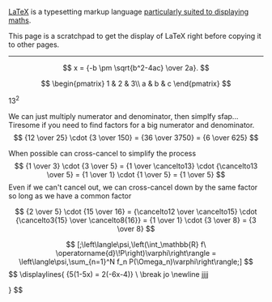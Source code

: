 [LaTeX](https://en.wikipedia.org/wiki/LaTeX) is a typesetting markup language [particularly suited to displaying maths](https://www.overleaf.com/learn/latex/Learn_LaTeX_in_30_minutes).

This page is a scratchpad to get the display of LaTeX right before copying it to other pages.

----

$$
x = {-b \pm \sqrt{b^2-4ac} \over 2a}.
$$


$$
\begin{pmatrix}  
1 & 2 & 3\\  
a & b & c  
\end{pmatrix}
$$


13$^2$


We can just multiply numerator and denominator, then simplfy sfap... Tiresome if you need to find factors for a big numerator and denominator.
$$
{12 \over 25} \cdot {3 \over 150} = {36 \over 3750} = {6 \over 625}
$$

When possible can cross-cancel to simplify the process
$$
{1 \over 3} \cdot {3 \over 5} = {1 \over \cancelto13} \cdot {\cancelto13 \over 5} = {1 \over 1} \cdot {1 \over 5} = {1 \over 5}
$$
Even if we can't cancel out, we can cross-cancel down by the same factor so long as we have a common factor

$$
{2 \over 5} \cdot {15 \over 16} = {\cancelto12 \over \cancelto15} \cdot {\cancelto3{15} \over \cancelto8{16}} = {1 \over 1} \cdot {3 \over 8} = {3 \over 8}
$$

$$
[;\left\langle\psi,\left(\int_\mathbb{R} f\ \operatorname{d}\!P\right)\varphi\right\rangle = \left\langle\psi,\sum_{n=1}^N f_n P(\Omega_n)\varphi\right\rangle;]
$$
$$
\displaylines{
{5(1-5x) = 2(-6x-4)} \\
\break
jo
\newline
jjjj





}
$$